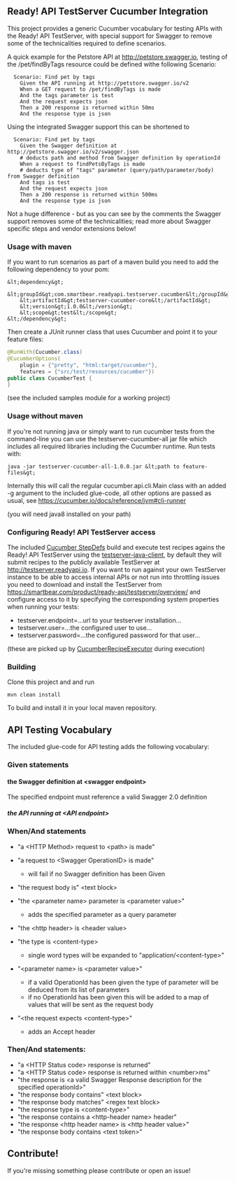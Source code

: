 ## Ready! API TestServer Cucumber Integration

This project provides a generic Cucumber vocabulary for testing APIs with the Ready! API TestServer,
with special support for Swagger to remove some of the technicalities required to define scenarios. 

A quick example for the Petstore API at http://petstore.swagger.io, testing of the 
/pet/findByTags resource could be defined withe following Scenario:

```
  Scenario: Find pet by tags
    Given the API running at http://petstore.swagger.io/v2
    When a GET request to /pet/findByTags is made
    And the tags parameter is test
    And the request expects json
    Then a 200 response is returned within 50ms
    And the response type is json
```

Using the integrated Swagger support this can be shortened to

```
  Scenario: Find pet by tags
    Given the Swagger definition at http://petstore.swagger.io/v2/swagger.json
    # deducts path and method from Swagger definition by operationId
    When a request to findPetsByTags is made
    # deducts type of "tags" parameter (query/path/parameter/body) from Swagger definition
    And tags is test
    And the request expects json
    Then a 200 response is returned within 500ms
    And the response type is json
```

Not a huge difference - but as you can see by the comments the Swagger support removes some of the 
technicalities; read more about Swagger specific steps and vendor extensions below!

### Usage with maven

If you want to run scenarios as part of a maven build you need to add the following 
dependency to your pom:

```
&lt;dependency&gt;
    &lt;groupId&gt;com.smartbear.readyapi.testserver.cucumber&lt;/groupId&gt;
    &lt;artifactId&gt;testserver-cucumber-core&lt;/artifactId&gt;
    &lt;version&gt;1.0.0&lt;/version&gt;
    &lt;scope&gt;test&lt;/scope&gt;
&lt;/dependency&gt;
```

Then create a JUnit runner class that uses Cucumber and point it to your feature files:
 
```java
@RunWith(Cucumber.class)
@CucumberOptions(
    plugin = {"pretty", "html:target/cucumber"},
    features = {"src/test/resources/cucumber"})
public class CucumberTest {
}
```

(see the included samples module for a working project)

### Usage without maven

If you're not running java or simply want to run cucumber tests from the command-line you can use the 
testserver-cucumber-all jar file which includes all required libraries including the Cucumber
runtime. Run tests with:

```
java -jar testserver-cucumber-all-1.0.0.jar &lt;path to feature-files&gt;
```

Internally this will call the regular cucumber.api.cli.Main class with an added -g argument to the
included glue-code, all other options are passed as usual, see https://cucumber.io/docs/reference/jvm#cli-runner

(you will need java8 installed on your path)

### Configuring Ready! API TestServer access
 
The included [Cucumber StepDefs](https://github.com/olensmar/testserver-cucumber/blob/master/modules/core/src/main/java/com/smartbear/readyapi/testserver/cucumber/GenericRestStepDefs.java) 
build and execute test recipes agains the Ready! API TestServer using the 
[testserver-java-client](https://github.com/SmartBear/ready-api-testserver-client), by default they 
will submit recipes to the publicly available TestServer at http://testserver.readyapi.io. If you 
want to run against your own TestServer instance to be able to access internal APIs or not run into 
throttling issues you need to download and install the TestServer from 
https://smartbear.com/product/ready-api/testserver/overview/ and configure access to it by 
specifying the corresponding system properties when running your tests:

- testserver.endpoint=...url to your testserver installation...
- testserver.user=...the configured user to use...
- testserver.password=...the configured password for that user...

(these are picked up by [CucumberRecipeExecutor](https://github.com/olensmar/testserver-cucumber/blob/master/modules/core/src/main/java/com/smartbear/readyapi/testserver/cucumber/CucumberRecipeExecutor.java) during execution)

### Building 

Clone this project and and run
 
```
mvn clean install 
```

To build and install it in your local maven repository.

## API Testing Vocabulary
 
The included glue-code for API testing adds the following vocabulary:

### Given statements

#### the Swagger definition at &lt;swagger endpoint&gt;
The specified endpoint must reference a valid Swagger 2.0 definition

##### the API running at &lt;API endpoint&gt;

### When/And statements

- "a &lt;HTTP Method&gt; request to &lt;path&gt; is made"
- "a request to &lt;Swagger OperationID&gt; is made"
    - will fail if no Swagger definition has been Given

- "the request body is" &lt;text block&gt;
- "the &lt;parameter name&gt; parameter is &lt;parameter value&gt;"
    - adds the specified parameter as a query parameter
- "the &lt;http header&gt; is &lt;header value&gt;
- "the type is &lt;content-type&gt;
    - single word types will be expanded to "application/&lt;content-type&gt;"

- "&lt;parameter name&gt; is &lt;parameter value&gt;"
    - if a valid OperationId has been given the type of parameter will be deduced from its list of parameters
    - if no OperationId has been given this will be added to a map of values that will be sent as the request body
- "&lt;the request expects &lt;content-type&gt;"
    - adds an Accept header

### Then/And statements:

- "a &lt;HTTP Status code&gt; response is returned"
- "a &lt;HTTP Status code&gt; response is returned within &lt;number&gt;ms"
- "the response is &lt;a valid Swagger Response description for the specified operationId&gt;"
- "the response body contains" &lt;text block&gt;
- "the response body matches" &lt;regex text block&gt;
- "the response type is &lt;content-type&gt;"
- "the response contains a &lt;http-header name&gt; header"
- "the response &lt;http header name&gt; is &lt;http header value&gt;"
- "the response body contains &lt;text token&gt;"

## Contribute!

If you're missing something please contribute or open an issue!
